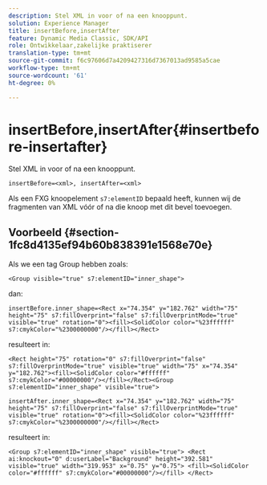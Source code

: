```yaml
---
description: Stel XML in voor of na een knooppunt.
solution: Experience Manager
title: insertBefore,insertAfter
feature: Dynamic Media Classic, SDK/API
role: Ontwikkelaar,zakelijke praktiserer
translation-type: tm+mt
source-git-commit: f6c97606d7a4209427316d7367013ad9585a5cae
workflow-type: tm+mt
source-wordcount: '61'
ht-degree: 0%

---
```



# insertBefore,insertAfter{#insertbefore-insertafter}

Stel XML in voor of na een knooppunt.

`insertBefore=<xml>, insertAfter=<xml>`

Als een FXG knoopelement `s7:elementID` bepaald heeft, kunnen wij de fragmenten van XML vóór of na die knoop met dit bevel toevoegen.

## Voorbeeld {#section-1fc8d4135ef94b60b838391e1568e70e}

Als we een tag Group hebben zoals:

`<Group visible="true" s7:elementID="inner_shape">`

dan:

`insertBefore.inner_shape=<Rect x="74.354" y="182.762" width="75" height="75" s7:fillOverprint="false" s7:fillOverprintMode="true" visible="true" rotation="0"><fill><SolidColor color="%23ffffff" s7:cmykColor="%2300000000"/></fill></Rect>`

resulteert in:

`<Rect height="75" rotation="0" s7:fillOverprint="false" s7:fillOverprintMode="true" visible="true" width="75" x="74.354" y="182.762"><fill><SolidColor color="#ffffff" s7:cmykColor="#00000000"/></fill></Rect><Group s7:elementID="inner_shape" visible="true">`

`insertAfter.inner_shape=<Rect x="74.354" y="182.762" width="75" height="75" s7:fillOverprint="false" s7:fillOverprintMode="true" visible="true" rotation="0"><fill><SolidColor color="%23ffffff" s7:cmykColor="%2300000000"/></fill></Rect>`

resulteert in:

`<Group s7:elementID="inner_shape" visible="true"> <Rect ai:knockout="0" d:userLabel="Background" height="392.581" visible="true" width="319.953" x="0.75" y="0.75"> <fill><SolidColor color="#ffffff" s7:cmykColor="#00000000"/></fill> </Rect>`
